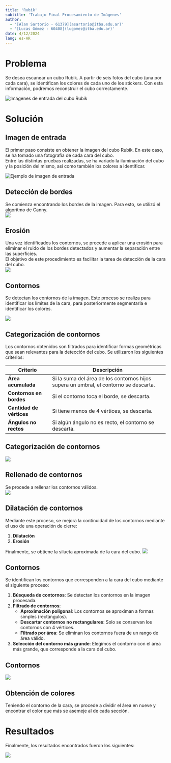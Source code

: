 ```yaml
---
title: 'Rubik'
subtitle: 'Trabajo Final Procesamiento de Imágenes'
author:
  - '[Alan Sartorio - 61379](asartorio@itba.edu.ar)'
  - '[Lucas Gómez - 60408](lugomez@itba.edu.ar)'
date: 4/12/2024
lang: es-AR
---
```


# Problema
Se desea escanear un cubo Rubik. A partir de seis fotos del cubo (una por cada cara), se identifican los colores de cada uno de los stickers. Con esta información, podremos reconstruir el cubo correctamente.

![Imágenes de entrada del cubo Rubik](output/input_images.jpg)

# Solución

## Imagen de entrada

El primer paso consiste en obtener la imagen del cubo Rubik. En este caso, se ha tomado una fotografía de cada cara del cubo.  
Entre las distintas pruebas realizadas, se ha variado la iluminación del cubo y la posición del mismo, así como también los colores a identificar.

![Ejemplo de imagen de entrada](output/00_chosen_input_image.png)

## Detección de bordes
Se comienza encontrando los bordes de la imagen. Para esto, se utilizó el algoritmo de Canny.  
![](output/01_edge_detection.png)

## Erosión
Una vez identificados los contornos, se procede a aplicar una erosión para eliminar el ruido de los bordes detectados y aumentar la separación entre las superficies.  
El objetivo de este procedimiento es facilitar la tarea de detección de la cara del cubo.  
![](output/02_erode.png)

## Contornos
Se detectan los contornos de la imagen. Este proceso se realiza para identificar los límites de la cara, para posteriormente segmentarla e identificar los colores.

![](output/03_contours.png)

## Categorización de contornos
Los contornos obtenidos son filtrados para identificar formas geométricas que sean relevantes para la detección del cubo. Se utilizaron los siguientes criterios:

| **Criterio**            | **Descripción**                                                                 |
|-------------------------|---------------------------------------------------------------------------------|
| **Área acumulada**       | Si la suma del área de los contornos hijos supera un umbral, el contorno se descarta.   |
| **Contornos en bordes**  | Si el contorno toca el borde, se descarta.                                      |
| **Cantidad de vértices** | Si tiene menos de 4 vértices, se descarta.                                      |
| **Ángulos no rectos**    | Si algún ángulo no es recto, el contorno se descarta.                          |

## Categorización de contornos
![](output/04_categorized_contours.png)

## Rellenado de contornos
Se procede a rellenar los contornos válidos.  
![](output/05_filled_contours.png)

## Dilatación de contornos
Mediante este proceso, se mejora la continuidad de los contornos mediante el uso de una operación de cierre:

1. **Dilatación**
2. **Erosión**

Finalmente, se obtiene la silueta aproximada de la cara del cubo.
![](output/06_dilate.png)

## Contornos

Se identifican los contornos que corresponden a la cara del cubo mediante el siguiente proceso:

1. **Búsqueda de contornos**: Se detectan los contornos en la imagen procesada.
2. **Filtrado de contornos**:
   - **Aproximación poligonal**: Los contornos se aproximan a formas simples (rectángulos).
   - **Descartar contornos no rectangulares**: Solo se conservan los contornos con 4 vértices.
   - **Filtrado por área**: Se eliminan los contornos fuera de un rango de área válido.
3. **Selección del contorno más grande**: Elegimos el contorno con el área más grande, que corresponde a la cara del cubo.

## Contornos
![](output/07_find_quad.png)

## Obtención de colores
Teniendo el contorno de la cara, se procede a dividir el área en nueve y encontrar el color que más se asemeje al de cada sección.

# Resultados
Finalmente, los resultados encontrados fueron los siguientes:

![](output/output_images.png)
